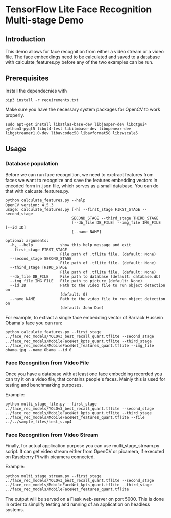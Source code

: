 # TensorFlow Lite Face Recognition Multi-stage Demo

## Introduction

This demo allows for face recognition from either a video stream or a video file. The face embeddings need to be calculated and saved to a database with calculate_features.py before any of the two examples can be run.

## Prerequisites

Install the dependecnies with
```
pip3 install -r requirements.txt
```
Make sure you have the necessary system packages for OpenCV to work properly.
```
sudo apt-get install libatlas-base-dev libjasper-dev libqtgui4 python3-pyqt5 libqt4-test libilmbase-dev libopenexr-dev libgstreamer1.0-dev libavcodec58 libavformat58 libswscale5
```

## Usage

### Database population

Before we can run face recognition, we need to exctract features from faces we want to recognize and save the features embedding vectors in encoded form in .json file, which serves as a small database. You can do that with calcuate_features.py.

```
python calculate_features.py --help
OpenCV version: 4.5.3
usage: calculate_features.py [-h] --first_stage FIRST_STAGE --second_stage
                             SECOND_STAGE --third_stage THIRD_STAGE
                             [--db_file DB_FILE] --img_file IMG_FILE [--id ID]
                             [--name NAME]

optional arguments:
  -h, --help            show this help message and exit
  --first_stage FIRST_STAGE
                        File path of .tflite file. (default: None)
  --second_stage SECOND_STAGE
                        File path of .tflite file. (default: None)
  --third_stage THIRD_STAGE
                        File path of .tflite file. (default: None)
  --db_file DB_FILE     File path to database (default: database.db)
  --img_file IMG_FILE   File path to picture (default: None)
  --id ID               Path to the video file to run object detection on
                        (default: 0)
  --name NAME           Path to the video file to run object detection on
                        (default: John Doe)
```
For example, to extract a single face embedding vector of Barrack Hussein Obama's face you can run:
```
python calculate_features.py --first_stage ../face_rec_models/YOLOv3_best_recall_quant.tflite --second_stage ../face_rec_models/MobileFaceNet_kpts_quant.tflite --third_stage ../face_rec_models/MobileFaceNet_features_quant.tflite --img_file obama.jpg --name Obama --id 0
```

### Face Recognition from Video File

Once you have a database with at least one face embedding recorded you can try it on a video file, that contains people's faces. Mainly this is used for testing and benchmarking purposes.

Example:
```
python multi_stage_file.py --first_stage ../face_rec_models/YOLOv3_best_recall_quant.tflite --second_stage ../face_rec_models/MobileFaceNet_kpts_quant.tflite --third_stage ../face_rec_models/MobileFaceNet_features_quant.tflite --file ../../sample_files/test_s.mp4
```

### Face Recognition from Video Stream

Finally, for actual application purpose you can use multi_stage_stream.py script. It can get video stream either from OpenCV or picamera, if executed on Raspberry Pi with picamera connected. 

Example:
```
python multi_stage_stream.py --first_stage ../face_rec_models/YOLOv3_best_recall_quant.tflite --second_stage ../face_rec_models/MobileFaceNet_kpts_quant.tflite --third_stage ../face_rec_models/MobileFaceNet_features_quant.tflite
```
The output will be served on a Flask web-server on port 5000. This is done in order to simplify testing and running of an application on headless systems.